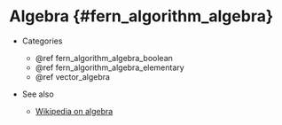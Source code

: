 Algebra {#fern_algorithm_algebra}
=======

- Categories

    - @ref fern_algorithm_algebra_boolean
    - @ref fern_algorithm_algebra_elementary
    - @ref vector_algebra

- See also

    - [Wikipedia on algebra](https://en.wikipedia.org/wiki/Algebra)
